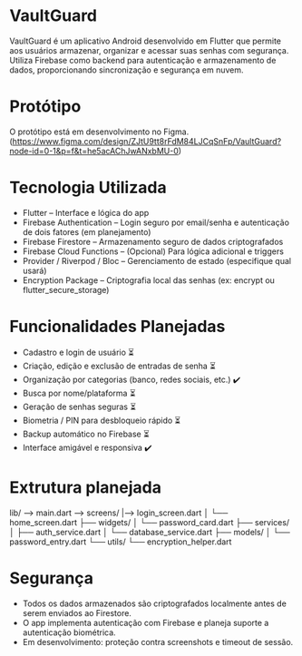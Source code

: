 # VaultGuard
VaultGuard é um aplicativo Android desenvolvido em Flutter que permite aos usuários armazenar, organizar e acessar suas senhas com segurança. Utiliza Firebase como backend para autenticação e armazenamento de dados, proporcionando sincronização e segurança em nuvem.

# Protótipo
O protótipo está em desenvolvimento no Figma. (https://www.figma.com/design/ZJtU9tt8rFdM84LJCqSnFp/VaultGuard?node-id=0-1&p=f&t=he5acAChJwANxbMU-0)

# Tecnologia Utilizada
- Flutter – Interface e lógica do app
- Firebase Authentication – Login seguro por email/senha e autenticação de dois fatores (em planejamento)
- Firebase Firestore – Armazenamento seguro de dados criptografados
- Firebase Cloud Functions – (Opcional) Para lógica adicional e triggers
- Provider / Riverpod / Bloc – Gerenciamento de estado (especifique qual usará)
- Encryption Package – Criptografia local das senhas (ex: encrypt ou flutter_secure_storage)

# Funcionalidades Planejadas
- Cadastro e login de usuário ⏳
- Criação, edição e exclusão de entradas de senha ⏳
- Organização por categorias (banco, redes sociais, etc.) ✔️
- Busca por nome/plataforma ⏳
- Geração de senhas seguras ⏳
- Biometria / PIN para desbloqueio rápido ⏳
- Backup automático no Firebase ⏳
- Interface amigável e responsiva ✔️

# Extrutura planejada

lib/
--> main.dart
--> screens/
   |--> login_screen.dart
│   └── home_screen.dart
├── widgets/
│   └── password_card.dart
├── services/
│   ├── auth_service.dart
│   └── database_service.dart
├── models/
│   └── password_entry.dart
└── utils/
    └── encryption_helper.dart

# Segurança
- Todos os dados armazenados são criptografados localmente antes de serem enviados ao Firestore.
- O app implementa autenticação com Firebase e planeja suporte a autenticação biométrica.
- Em desenvolvimento: proteção contra screenshots e timeout de sessão.
